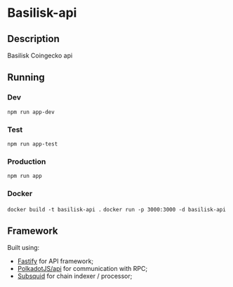 # Basilisk-api

## Description

Basilisk Coingecko api

## Running

### Dev

`npm run app-dev`

### Test

`npm run app-test`

### Production

`npm run app`

### Docker

`docker build -t basilisk-api .`
`docker run -p 3000:3000 -d basilisk-api`

## Framework

Built using:

- [Fastify](https://www.fastify.io/docs/latest/) for API framework;
- [PolkadotJS/api](https://polkadot.js.org/docs/api/) for communication with RPC;
- [Subsquid](https://docs.subsquid.io/) for chain indexer / processor;
